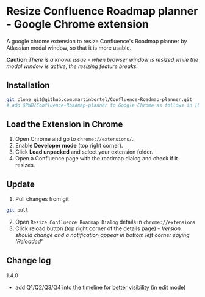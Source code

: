 # Resize Confluence Roadmap planner - Google Chrome extension
A google chrome extension to resize Confluence's Roadmap planner by Atlassian modal window, so that it is more usable.


**Caution**
_There is a known issue - when browser window is resized while the modal window is active, the resizing feature breaks._

## Installation
```sh
git clone git@github.com:martinbortel/Confluence-Roadmap-planner.git
# add $PWD/Confluence-Roadmap-planner to Google Chrome as follows in [Load the Extensions in Chrome]
```

## Load the Extension in Chrome
1) Open Chrome and go to `chrome://extensions/`.
2) Enable **Developer mode** (top right corner).
3) Click **Load unpacked** and select your extension folder.
4) Open a Confluence page with the roadmap dialog and check if it resizes.

## Update
1) Pull changes from git
```sh
git pull
```
2) Open `Resize Confluence Roadmap Dialog` details in `chrome://extensions`
3) Click reload button (top right corner of the details page) - _Version should change and a notification appear in bottom left corner saying 'Reloaded'_ 


## Change log
1.4.0
 - add Q1/Q2/Q3/Q4 into the timeline for better visibility (in edit mode)